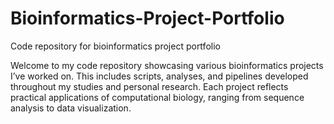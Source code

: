 # Bioinformatics-Project-Portfolio
Code repository for bioinformatics project portfolio

Welcome to my code repository showcasing various bioinformatics projects I’ve worked on. This includes scripts, analyses, and pipelines developed throughout my studies and personal research. Each project reflects practical applications of computational biology, ranging from sequence analysis to data visualization.
